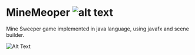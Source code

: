 # MineMeoper ![alt text](https://i.ibb.co/z4LmqVg/icon.png)
Mine Sweeper game implemented in java language,
using javafx and scene builder.


![Alt Text](https://imgur.com/8d85UGt.gif)
